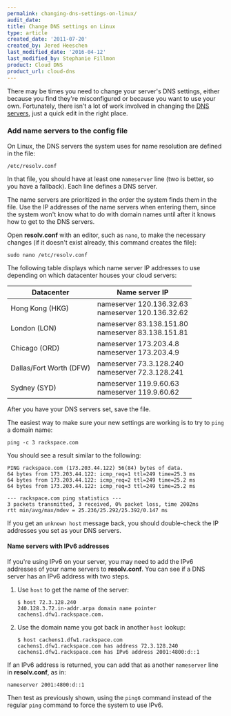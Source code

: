 ```yaml
---
permalink: changing-dns-settings-on-linux/
audit_date:
title: Change DNS settings on Linux
type: article
created_date: '2011-07-20'
created_by: Jered Heeschen
last_modified_date: '2016-04-12'
last_modified_by: Stephanie Fillmon
product: Cloud DNS
product_url: cloud-dns
---
```


There may be times you need to change your server's DNS settings, either
because you find they're misconfigured or because you want to use your
own. Fortunately, there isn't a lot of work involved in changing the
[DNS servers](http://www.rackspace.com/cloud/dns/), just a quick edit in the
right place.

### Add name servers to the config file

On Linux, the DNS servers the system uses for name resolution are defined
in the file:

    /etc/resolv.conf

In that file, you should have at least one `nameserver` line (two is
better, so you have a fallback). Each line defines a DNS server.

The name servers are prioritized in the order the system finds them
in the file. Use the IP addresses of the name servers when entering
them, since the system won't know what to do with domain names until
after it knows how to get to the DNS servers.

Open **resolv.conf** with an editor, such as `nano`, to make the necessary changes
(if it doesn't exist already, this command creates the file):

    sudo nano /etc/resolv.conf

The following table displays which name server IP addresses to use depending on which datacenter houses your cloud servers:

| Datacenter | Name server IP |
|---|---|
| Hong Kong (HKG) | nameserver 120.136.32.63 <br /> nameserver 120.136.32.62 |
| London (LON) | nameserver 83.138.151.80 <br /> nameserver 83.138.151.81 |
| Chicago (ORD) | nameserver 173.203.4.8 <br /> nameserver 173.203.4.9 |
| Dallas/Fort Worth (DFW) | nameserver 73.3.128.240 <br /> nameserver 72.3.128.241 |
| Sydney (SYD) | nameserver 119.9.60.63 <br /> nameserver 119.9.60.62 |

After you have your DNS servers set, save the file.

The easiest way to make sure your new settings are working is to try to `ping` a domain name:

    ping -c 3 rackspace.com

You should see a result similar to the following:

    PING rackspace.com (173.203.44.122) 56(84) bytes of data.
    64 bytes from 173.203.44.122: icmp_req=1 ttl=249 time=25.3 ms
    64 bytes from 173.203.44.122: icmp_req=2 ttl=249 time=25.2 ms
    64 bytes from 173.203.44.122: icmp_req=3 ttl=249 time=25.2 ms

    --- rackspace.com ping statistics ---
    3 packets transmitted, 3 received, 0% packet loss, time 2002ms
    rtt min/avg/max/mdev = 25.236/25.292/25.392/0.147 ms

If you get an `unknown host` message back, you should double-check the IP
addresses you set as your DNS servers.

#### Name servers with IPv6 addresses

If you're using IPv6 on your server, you may need to add the IPv6
addresses of your name servers to **resolv.conf**. You can see if a DNS
server has an IPv6 address with two steps.

1. Use `host` to get the name of the server:

       $ host 72.3.128.240
       240.128.3.72.in-addr.arpa domain name pointer cachens1.dfw1.rackspace.com.

2. Use the domain name you got back in another `host` lookup:

       $ host cachens1.dfw1.rackspace.com
       cachens1.dfw1.rackspace.com has address 72.3.128.240
       cachens1.dfw1.rackspace.com has IPv6 address 2001:4800:d::1

If an IPv6 address is returned, you can add that as another `nameserver`
line in **resolv.conf**, as in:

    nameserver 2001:4800:d::1

Then test as previously shown, using the `ping6` command instead of the regular
`ping` command to force the system to use IPv6.
